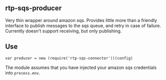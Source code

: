 rtp-sqs-producer
-----------------

Very thin wrapper around amazon sqs. Provides little more than a friendly interface to publish messages to the sqs queue, and
retry in case of failure.
Currently doesn't support receiving, but only publishing.

Use
---

    var producer = new (require('rtp-sqs-connector'))(config)
    
The module assumes that you have injected your amazon sqs credentials into `process.env`.

